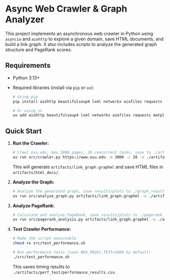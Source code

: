 # Async Web Crawler & Graph Analyzer

This project implements an asynchronous web crawler in Python using `asyncio` and `aiohttp` to explore a given domain, save HTML documents, and build a link graph. It also includes scripts to analyze the generated graph structure and PageRank scores.

## Requirements

- Python 3.13+
- Required libraries (install via `pip` or `uv`):

  ```bash
  # Using pip
  pip install aiohttp beautifulsoup4 lxml networkx aiofiles requests matplotlib numpy scipy

  # Or using uv
  uv add aiohttp beautifulsoup4 lxml networkx aiofiles requests matplotlib numpy scipy
  ```

## Quick Start

1.  **Run the Crawler:**

    ```bash
    # Crawl osu.edu, max 3000 pages, 20 concurrent tasks, save to ./artifacts
    uv run src/crawler.py https://www.osu.edu -m 3000 -c 20 -o ./artifacts
    ```

    This will generate `artifacts/link_graph.graphml` and save HTML files in `artifacts/html_docs/`.

2.  **Analyze the Graph:**

    ```bash
    # Analyze the generated graph, save results/plots to ./graph_results
    uv run src/analyze_graph.py artifacts/link_graph.graphml -o ./artifacts/graph_results
    ```

3.  **Analyze PageRank:**

    ```bash
    # Calculate and analyze PageRank, save results/plots to ./pagerank_results
    uv run src/pagerank_analysis.py artifacts/link_graph.graphml -o ./artifacts/pagerank_results
    ```

4.  **Test Crawler Performance:**

    ```bash
    # Make the script executable
    chmod +x src/test_performance.sh

    # Run performance tests (uses MAX_PAGES_TEST=1000 by default)
    ./src/test_performance.sh
    ```

    This saves timing results to `./artifacts/perf_test/performance_results.csv`.
